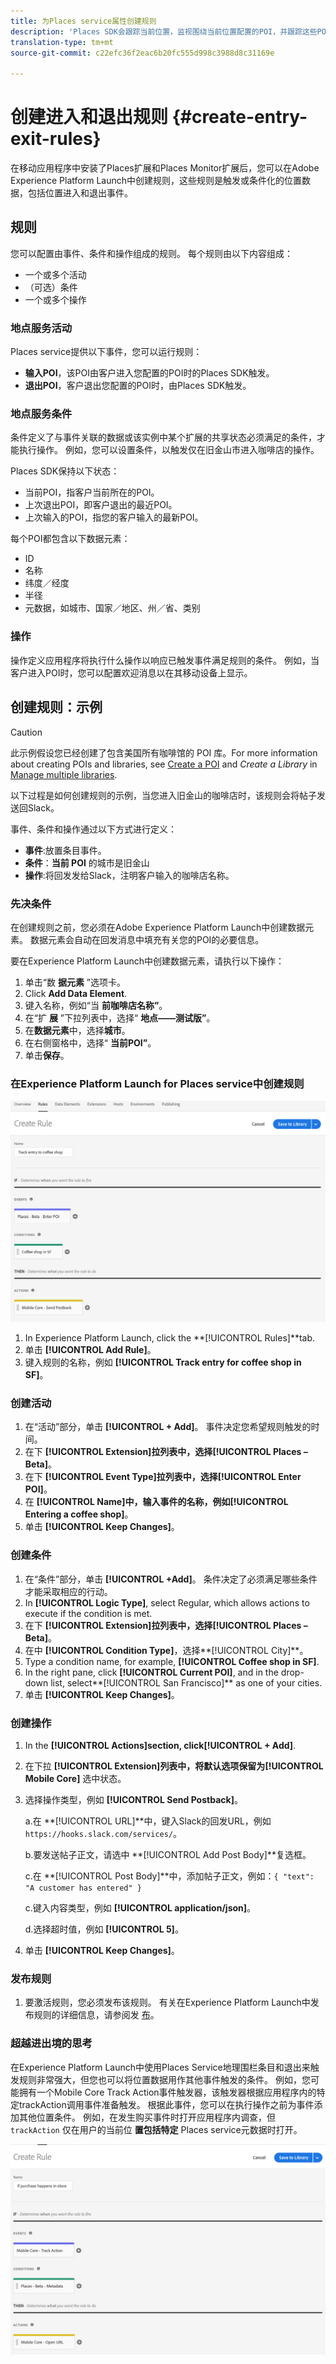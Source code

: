 ```yaml
---
title: 为Places service属性创建规则
description: 'Places SDK会跟踪当前位置，监视围绕当前位置配置的POI，并跟踪这些POI的进入和退出事件。 '
translation-type: tm+mt
source-git-commit: c22efc36f2eac6b20fc555d998c3988d8c31169e

---
```



# 创建进入和退出规则 {#create-entry-exit-rules}

在移动应用程序中安装了Places扩展和Places Monitor扩展后，您可以在Adobe Experience Platform Launch中创建规则，这些规则是触发或条件化的位置数据，包括位置进入和退出事件。

## 规则

您可以配置由事件、条件和操作组成的规则。 每个规则由以下内容组成：

* 一个或多个活动
* （可选）条件
* 一个或多个操作

### 地点服务活动

Places service提供以下事件，您可以运行规则：

* **输入POI**，该POI由客户进入您配置的POI时的Places SDK触发。
* **退出POI**，客户退出您配置的POI时，由Places SDK触发。

### 地点服务条件

条件定义了与事件关联的数据或该实例中某个扩展的共享状态必须满足的条件，才能执行操作。 例如，您可以设置条件，以触发仅在旧金山市进入咖啡店的操作。

Places SDK保持以下状态：

* 当前POI，指客户当前所在的POI。
* 上次退出POI，即客户退出的最近POI。
* 上次输入的POI，指您的客户输入的最新POI。

每个POI都包含以下数据元素：

* ID
* 名称
* 纬度／经度
* 半径
* 元数据，如城市、国家／地区、州／省、类别

### 操作

操作定义应用程序将执行什么操作以响应已触发事件满足规则的条件。 例如，当客户进入POI时，您可以配置欢迎消息以在其移动设备上显示。

## 创建规则：示例

>[!CAUTION]
>
>此示例假设您已经创建了包含美国所有咖啡馆的 POI 库。For more information about creating POIs and libraries, see [Create a POI](/help/poi-mgmt-ui/create-a-poi-ui.md) and *Create a Library* in [Manage multiple libraries](https://docs.adobe.com/content/help/en/places/using/poi-mgmt-ui/manage-libraries-in-the-places-ui.html).

以下过程是如何创建规则的示例，当您进入旧金山的咖啡店时，该规则会将帖子发送回Slack。

事件、条件和操作通过以下方式进行定义：

* **事件**:放置条目事件。
* **条件**：**当前 POI** 的城市是旧金山
* **操作**:将回发发给Slack，注明客户输入的咖啡店名称。

### 先决条件

在创建规则之前，您必须在Adobe Experience Platform Launch中创建数据元素。 数据元素会自动在回发消息中填充有关您的POI的必要信息。

要在Experience Platform Launch中创建数据元素，请执行以下操作：

1. 单击“数 **据元素** ”选项卡。
1. Click **Add Data Element**.
1. 键入名称，例如“当 **前咖啡店名称”**。
1. 在“扩 **展** ”下拉列表中，选择“ **地点——测试版”**。
1. 在&#x200B;**数据元素**&#x200B;中，选择&#x200B;**城市**。
1. 在右侧窗格中，选择“ **当前POI”**。
1. 单击&#x200B;**保存**。

### 在Experience Platform Launch for Places service中创建规则

![创建规则](/help/assets/placesrule.png)

1. In Experience Platform Launch, click the **[!UICONTROL Rules]**tab.
1. 单击 **[!UICONTROL Add Rule]**。
1. 键入规则的名称，例如 **[!UICONTROL Track entry for coffee shop in SF]**。

### 创建活动

1. 在“活动”部分，单击 **[!UICONTROL + Add]**。 事件决定您希望规则触发的时间。
1. 在下 **[!UICONTROL Extension]**拉列表中，选择**[!UICONTROL Places – Beta]**。
1. 在下 **[!UICONTROL Event Type]**拉列表中，选择**[!UICONTROL Enter POI]**。
1. 在 **[!UICONTROL Name]**中，输入事件的名称，例如**[!UICONTROL Entering a coffee shop]**。
1. 单击 **[!UICONTROL Keep Changes]**。

### 创建条件

1. 在“条件”部分，单击 **[!UICONTROL +Add]**。 条件决定了必须满足哪些条件才能采取相应的行动。
1. In **[!UICONTROL Logic Type]**, select Regular, which allows actions to execute if the condition is met.
1. 在下 **[!UICONTROL Extension]**拉列表中，选择**[!UICONTROL Places – Beta]**。
1. 在中 **[!UICONTROL Condition Type]**，选择**[!UICONTROL City]**。
1. Type a condition name, for example, **[!UICONTROL Coffee shop in SF]**.
1. In the right pane, click **[!UICONTROL Current POI]**, and in the drop-down list, select**[!UICONTROL San Francisco]** as one of your cities.
1. 单击 **[!UICONTROL Keep Changes]**。

### 创建操作

1. In the **[!UICONTROL Actions]**section, click**[!UICONTROL + Add]**.
1. 在下拉 **[!UICONTROL Extension]**列表中，将默认选项保留为**[!UICONTROL Mobile Core]** 选中状态。
1. 选择操作类型，例如 **[!UICONTROL Send Postback]**。

   a.在 **[!UICONTROL URL]**中，键入Slack的回发URL，例如`https://hooks.slack.com/services/`。

   b.要发送帖子正文，请选中 **[!UICONTROL Add Post Body]**复选框。

   c.在 **[!UICONTROL Post Body]**中，添加帖子正文，例如：`{ "text": "A customer has entered" }`

   c.键入内容类型，例如 **[!UICONTROL application/json]**。

   d.选择超时值，例如 **[!UICONTROL 5]**。

1. 单击 **[!UICONTROL Keep Changes]**。

### 发布规则

1. 要激活规则，您必须发布该规则。 有关在Experience Platform Launch中发布规则的详细信息，请参阅发 [布](https://docs.adobe.com/content/help/en/launch/using/reference/publish/overview.html)。

### 超越进出境的思考

在Experience Platform Launch中使用Places Service地理围栏条目和退出来触发规则非常强大，但您也可以将位置数据用作其他事件触发的条件。 例如，您可能拥有一个Mobile Core Track Action事件触发器，该触发器根据应用程序内的特定trackAction调用事件准备触发。 根据此事件，您可以在执行操作之前为事件添加其他位置条件。 例如，在发生购买事件时打开应用程序内调查，但 `trackAction` 仅在用户的当前位 **置包括特定** Places service元数据时打开。

![创建条件](/help/assets/places-condition.png)